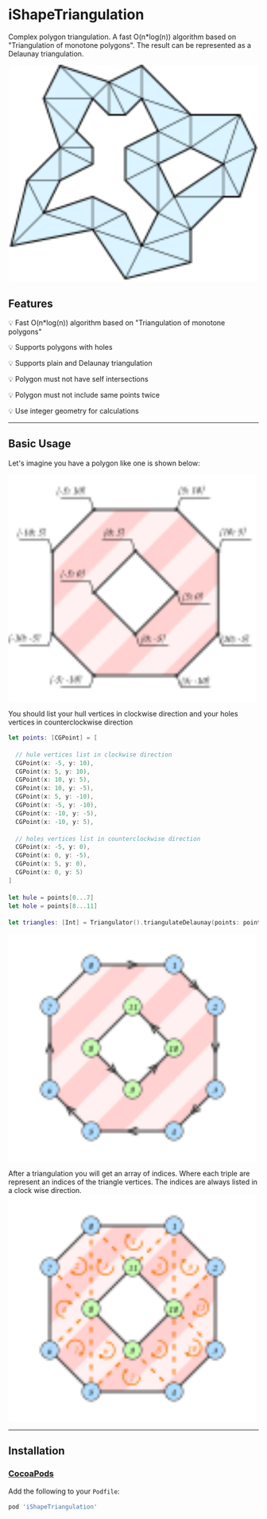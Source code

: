 # iShapeTriangulation
Complex polygon triangulation. A fast O(n*log(n)) algorithm based on "Triangulation of monotone polygons". The result can be represented as a Delaunay triangulation.
<p align="center">
<img src="https://github.com/NailxSharipov/iShapeTriangulation/blob/master/logo.svg" width="500">
</p>

## Features

💡 Fast O(n*log(n)) algorithm based on "Triangulation of monotone polygons"

💡 Supports polygons with holes

💡 Supports plain and Delaunay triangulation

💡 Polygon must not have self intersections

💡 Polygon must not include same points twice

💡 Use integer geometry for calculations

---

## Basic Usage

Let's imagine you have a polygon like one is shown below:

<img align="center" src="https://github.com/NailxSharipov/iShapeTriangulation/blob/master/vertices_ordering_rule_0.svg" width="500">

You should list your hull vertices in clockwise direction and your holes vertices in counterclockwise direction

```swift
let points: [CGPoint] = [

  // hule vertices list in clockwise direction
  CGPoint(x: -5, y: 10),
  CGPoint(x: 5, y: 10),
  CGPoint(x: 10, y: 5),
  CGPoint(x: 10, y: -5),
  CGPoint(x: 5, y: -10),
  CGPoint(x: -5, y: -10),
  CGPoint(x: -10, y: -5),
  CGPoint(x: -10, y: 5),
            
  // holes vertices list in counterclockwise direction
  CGPoint(x: -5, y: 0),
  CGPoint(x: 0, y: -5),
  CGPoint(x: 5, y: 0),
  CGPoint(x: 0, y: 5)
]

let hule = points[0...7]
let hole = points[8...11]
        
let triangles: [Int] = Triangulator().triangulateDelaunay(points: points, hull: hule, holes: [hole])

```

<img align="center" src="https://github.com/NailxSharipov/iShapeTriangulation/blob/master/vertices_ordering_rule_1.svg" width="500">

After a triangulation you will get an array of indices. Where each triple are represent an indices of the triangle vertices. The indices are always listed in a clock wise direction.
<img align="center" src="https://github.com/NailxSharipov/iShapeTriangulation/blob/master/vertices_ordering_rule_2.svg" width="500">

---

## Installation

### [CocoaPods](https://cocoapods.org/)

Add the following to your `Podfile`:
```ruby
pod 'iShapeTriangulation'
```
